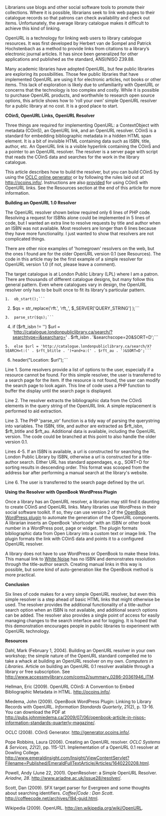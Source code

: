 Librarians use blogs and other social software tools to promote their collections. Where it is possible, librarians seek to link web pages to their catalogue records so that patrons can check availability and check out items. Unfortunately, the average library catalogue makes it difficult to achieve this kind of linking.

OpenURL is a technology for linking web users to library catalogue resources. It was first developed by Herbert van de Sompel and Patrick Hochstenbach as a method to provide links from citations to a library’s electronic journal articles. It has since been generalized for other applications and published as the standard, ANSI/NISO Z39.88.

Many academic libraries have adopted OpenURL, but few public libraries are exploring its possibilities. Those few public libraries that have implemented OpenURL are using it for electronic articles, not books or other items. This lack of exploration is likely due to unfamiliarity with OpenURL or concerns that the technology is too complex and costly. While it is possible to purchase OpenURL products, and worthwhile to research open source options, this article shows how to 'roll your own' simple OpenURL resolver for a public library at no cost. It is a good place to start.

<strong>COinS, OpenURL Links, OpenURL Resolver</strong>

Three things are required for implementing OpenURL: a ContextObject with metadata (COinS), an OpenURL link, and an OpenURL resolver. COinS is a standard for embedding bibliographic metadata in a hidden HTML span element. It is a bit of invisible HTML containing data such as ISBN, title, author, etc. An OpenURL link is a visible hyperlink containing the COinS and a pointer to an OpenURL resolver. The resolver is a server page with script that reads the COinS data and searches for the work in the library catalogue.

This article describes how to build the resolver, but you can build COinS by using the <a href='http://generator.ocoins.info/'>OCLC online generator</a> or by following the rules laid out at <a href='http://ocoins.info/'><a href='http://ocoins.info/'>http://ocoins.info/</a></a>. Instructions are also <a href='http://www.ocoins.info/latent.html'>provided</a> for using COinS with OpenURL links. See the Resources section at the end of this article for more information.

<strong>Building an OpenURL 1.0 Resolver</strong>

The OpenURL resolver shown below required only 6 lines of PHP code. Resolving a request for ISBNs alone could be implemented in 5 lines of code, but I wanted an extra line to resolve requests by title and author when an ISBN was not available. Most resolvers are longer than 6 lines because they have more functionality. I just wanted to show that resolvers are not complicated things.

There are other nice examples of 'homegrown' resolvers on the web, but the ones I found are for the older OpenURL version 0.1 (see Resources). The code in this article may be the first example of a simple resolver for OpenURL version 1.0 (if not, please leave a comment).

The target catalogue is at London Public Library (LPL) where I am a patron. There are thousands of different catalogue designs, but many follow this general pattern. Even where catalogues vary in design, the OpenURL resolver only has to be built once to fit its library's particular pattern.

```
1.  ob_start();```

```
2.  $qs = str_replace('rft.', 'rft_', $_SERVER['QUERY_STRING'] );```

```
3.  parse_str($qs);```

```
4.  if ($rft_isbn != '') $url = 'http://catalogue.londonpubliclibrary.ca/search/?searchtype=i&searcharg=' . $rft_isbn . '&searchscope=20&SORT=D';```

```
5.  else $url = 'http://catalogue.londonpubliclibrary.ca/search/X?SEARCH=t:(' . $rft_btitle . ')+and+a:(' . $rft_au . ')&SORT=D';```

```
6.  header("Location: $url");```

Line 1. Some resolvers provide a list of options to the user, especially if a resource cannot be found. For this simple resolver, the user is transferred to a search page for the item. If the resource is not found, the user can modify the search page to look again. This line of code uses a PHP function to buffer the display until the search page is displayed.

Line 2. The resolver extracts the bibliographic data from the COinS elements in the query string of the OpenURL link. A simple replacement is performed to aid extraction.

Line 3. The PHP 'parse\_str' function is a tidy way of parsing the querystring into variables. The ISBN, title, and author are extracted as $rft\_isbn, $rft\_btitle and $rft\_au. Additional data is available, including the OpenURL version. The code could be branched at this point to also handle the older version 0.1.

Lines 4-5. If an ISBN is available, a url is constructed for searching the London Public Library by ISBN, otherwise a url is constructed for a title-author search. Either URL has standard appendages, e.g., SORT=D for sorting results in descending order. This format was scooped from the address bar after performing a manual search at the library's website.

Line 6. The user is transferred to the search page defined by the url.

<strong>Using the Resolver with OpenBook WordPress Plugin</strong>

Once a library has an OpenURL resolver, a librarian may still find it daunting to create COinS and OpenURL links. Many libraries use WordPress in their social software toolkit. If so, they can use version 2 of the <a href='http://WordPress.org/extend/plugins/OpenBook-book-data/'>OpenBook WordPress plugin</a> to automate the generation of the OpenURL components. A librarian inserts an OpenBook 'shortcode' with an ISBN or other book number in a WordPress post, page or widget. The plugin formats bibliographic data from Open Library into a custom text or image link. The plugin formats the link with COinS data and points it to a configured OpenURL resolver.

A library does not have to use WordPress or OpenBook to make these links. This manual link to <a href='http://openbooklab.com/_scripts/simpleopenurlresolver.php?url_ver=Z39.88-2004&rft_val_fmt=info%3Aofi%2Ffmt%3Akev%3Amtx%3Abook&rft.btitle=White+noise&rft.au=Don+DeLillo&rft.place=%5BNew+York%5D&rft.pub=Penguin+Books&rft.date=1986&rft.tpages=3268'>White Noise</a> has no ISBN and demonstrates resolution through the title-author search. Creating manual links in this way is possible, but some kind of auto-generation like the OpenBook method is more practical.

<strong>Conclusion</strong>

Six lines of code makes for a very simple OpenURL resolver, but even this simple resolver is a step ahead of basic HTML links that might otherwise be used. The resolver provides the additional functionality of a title-author search option when an ISBN is not available, and additional search options can be added. The resolver also provides a single point of access for easily managing changes to the search interface and for logging. It is hoped that this demonstration encourages people in public libraries to experiment with OpenURL technology.

<strong>Resources</strong>

Dahl, Mark (February 1, 2004). Building an OpenURL resolver in your own workshop; the simple nature of the OpenURL standard compelled me to take a whack at building an OpenURL resolver on my own. <em>Computers in Libraries</em>.  Article on building an OpenURL 0.1 resolver available through a library or free subscription. See <a href='http://www.accessmylibrary.com/coms2/summary_0286-20361946_ITM'><a href='http://www.accessmylibrary.com/coms2/summary_0286-20361946_ITM'>http://www.accessmylibrary.com/coms2/summary_0286-20361946_ITM</a></a>.

Hellman, Eric (2009). OpenURL COinS: A Convention to Embed Bibliographic Metadata in HTML. <a href='http://ocoins.info/'><a href='http://ocoins.info/'>http://ocoins.info/</a></a>.

Miedema, John (2009). OpenBook WordPress Plugin: Linking to Library Records with OpenURL. <em>Information Standards Quarterly</em>, 21(2), p. 13-16. You can download the PDF at <a href='http://pubs.johnmiedema.ca/2009/07/06/openbook-article-in-nisos-information-standards-quarterly-magazine/'><a href='http://pubs.johnmiedema.ca/2009/07/06/openbook-article-in-nisos-information-standards-quarterly-magazine/'>http://pubs.johnmiedema.ca/2009/07/06/openbook-article-in-nisos-information-standards-quarterly-magazine/</a></a>.

OCLC (2008). COinS Generator. <a href='http://generator.ocoins.info/'><a href='http://generator.ocoins.info/'>http://generator.ocoins.info/</a></a>.

Pope Robbins, Laura (2006). Creating an OpenURL resolver. <em>OCLC Systems & Services, 22</em>(2), pp. 115-121. Implementation of a OpenURL 0.1 resolver at Dowling College. <a href='http://www.emeraldinsight.com/Insight/ViewContentServlet?Filename=Published/EmeraldFullTextArticle/Articles/1640220208.html'><a href='http://www.emeraldinsight.com/Insight/ViewContentServlet?Filename=Published/EmeraldFullTextArticle/Articles/1640220208.html'>http://www.emeraldinsight.com/Insight/ViewContentServlet?Filename=Published/EmeraldFullTextArticle/Articles/1640220208.html</a></a>.

Powell, Andy (June 22, 2001). OpenResolver: a Simple OpenURL Resolver. <em>Ariadne, 28</em>. <a href='http://www.ariadne.ac.uk/issue28/resolver/'><a href='http://www.ariadne.ac.uk/issue28/resolver/'>http://www.ariadne.ac.uk/issue28/resolver/</a></a>.

Scott, Dan (2009). SFX target parser for Evergreen and some thoughts about searching identifiers. <em>Coffee|Code : Dan Scott</em>. <a href='http://coffeecode.net/archives/194-guid.html'><a href='http://coffeecode.net/archives/194-guid.html'>http://coffeecode.net/archives/194-guid.html</a></a>.

Wikipedia (2009). OpenURL. <a href='http://en.wikipedia.org/wiki/OpenURL'><a href='http://en.wikipedia.org/wiki/OpenURL'>http://en.wikipedia.org/wiki/OpenURL</a></a>.